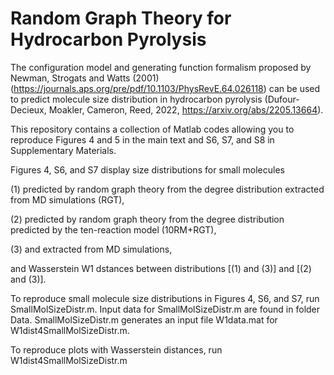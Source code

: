 # Random Graph Theory for Hydrocarbon Pyrolysis
The configuration model and generating function formalism proposed by Newman, Strogats and Watts (2001) 
(https://journals.aps.org/pre/pdf/10.1103/PhysRevE.64.026118)
can be used to predict molecule size distribution in hydrocarbon pyrolysis 
(Dufour-Decieux, Moakler, Cameron, Reed, 2022, https://arxiv.org/abs/2205.13664).

This repository contains a collection of Matlab codes allowing you to reproduce Figures 4 and 5 in the main text and S6, S7, and S8 in Supplementary Materials.

Figures 4, S6, and S7 display size distributions for small molecules 

(1) predicted by random graph theory from the degree distribution extracted from MD simulations (RGT), 

(2) predicted by random graph theory from the degree distribution predicted by the ten-reaction model (10RM+RGT),

(3) and extracted from MD simulations,

and Wasserstein W1 dstances between distributions [(1) and (3)] and [(2) and (3)].

To reproduce small molecule size distributions in Figures 4, S6, and S7, run SmallMolSizeDistr.m. Input data for SmallMolSizeDistr.m are found in folder Data. SmallMolSizeDistr.m generates an input file W1data.mat for W1dist4SmallMolSizeDistr.m. 

To reproduce plots with Wasserstein distances, run W1dist4SmallMolSizeDistr.m
